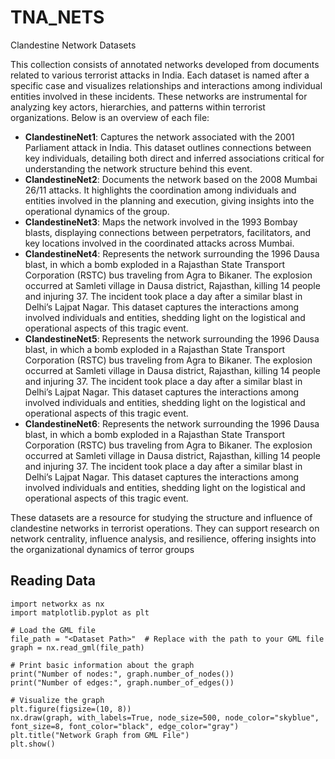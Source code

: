 # TNA_NETS
Clandestine Network Datasets


This collection consists of annotated networks developed from documents related to various terrorist attacks in India. Each dataset is named after a specific case and visualizes relationships and interactions among individual entities involved in these incidents. These networks are instrumental for analyzing key actors, hierarchies, and patterns within terrorist organizations. Below is an overview of each file:

 - **ClandestineNet1**: Captures the network associated with the 2001 Parliament attack in India. This dataset outlines connections between key individuals, detailing both direct and inferred associations critical for understanding the network structure behind this event.
 - **ClandestineNet2**: Documents the network based on the 2008 Mumbai 26/11 attacks. It highlights the coordination among individuals and entities involved in the planning and execution, giving insights into the operational dynamics of the group.
 - **ClandestineNet3**: Maps the network involved in the 1993 Bombay blasts, displaying connections between perpetrators, facilitators, and key locations involved in the coordinated attacks across Mumbai.
 - **ClandestineNet4**: Represents the network surrounding the 1996 Dausa blast, in which a bomb exploded in a Rajasthan State Transport Corporation (RSTC) bus traveling from Agra to Bikaner. The explosion occurred at Samleti village in Dausa district, Rajasthan, killing 14 people and injuring 37. The incident took place a day after a similar blast in Delhi’s Lajpat Nagar. This dataset captures the interactions among involved individuals and entities, shedding light on the logistical and operational aspects of this tragic event.
 - **ClandestineNet5**: Represents the network surrounding the 1996 Dausa blast, in which a bomb exploded in a Rajasthan State Transport Corporation (RSTC) bus traveling from Agra to Bikaner. The explosion occurred at Samleti village in Dausa district, Rajasthan, killing 14 people and injuring 37. The incident took place a day after a similar blast in Delhi’s Lajpat Nagar. This dataset captures the interactions among involved individuals and entities, shedding light on the logistical and operational aspects of this tragic event.
 - **ClandestineNet6**: Represents the network surrounding the 1996 Dausa blast, in which a bomb exploded in a Rajasthan State Transport Corporation (RSTC) bus traveling from Agra to Bikaner. The explosion occurred at Samleti village in Dausa district, Rajasthan, killing 14 people and injuring 37. The incident took place a day after a similar blast in Delhi’s Lajpat Nagar. This dataset captures the interactions among involved individuals and entities, shedding light on the logistical and operational aspects of this tragic event.

These datasets are a resource for studying the structure and influence of clandestine networks in terrorist operations. They can support research on network centrality, influence analysis, and resilience, offering insights into the organizational dynamics of terror groups

## Reading Data
```{python}
import networkx as nx
import matplotlib.pyplot as plt

# Load the GML file
file_path = "<Dataset Path>"  # Replace with the path to your GML file
graph = nx.read_gml(file_path)

# Print basic information about the graph
print("Number of nodes:", graph.number_of_nodes())
print("Number of edges:", graph.number_of_edges())

# Visualize the graph
plt.figure(figsize=(10, 8))
nx.draw(graph, with_labels=True, node_size=500, node_color="skyblue", font_size=8, font_color="black", edge_color="gray")
plt.title("Network Graph from GML File")
plt.show()

```
